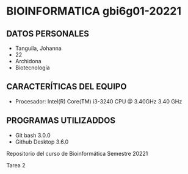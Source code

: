 # BIOINFORMATICA gbi6g01-20221
## DATOS PERSONALES
- Tanguila, Johanna
- 22
- Archidona
- Biotecnología

## CARACTERÍTICAS DEL EQUIPO
- Procesador: Intel(R) Core(TM) i3-3240 CPU @ 3.40GHz 3.40 GHz

## PROGRAMAS UTILIZADDOS
- Git bash 3.0.0
- Github Desktop 3.6.0

Repositorio del curso de Bioinformática Semestre 20221



Tarea 2



